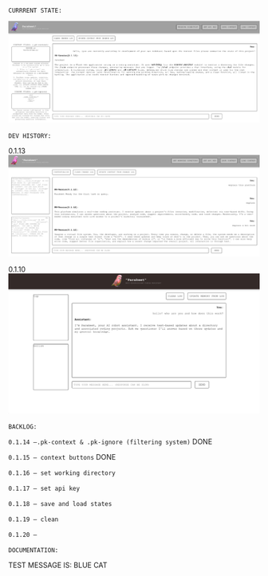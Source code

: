 `CURRRENT STATE:`

![](0.1.15.png)

`DEV HISTORY:`

0.1.13
![](0.1.13.png)

0.1.10
![](0.1.10.png)

`BACKLOG:`

`0.1.14 —.pk-context & .pk-ignore (filtering system)` DONE

`0.1.15 — context buttons` DONE

`0.1.16 — set working directory` 

`0.1.17 — set api key`

`0.1.18 — save and load states`

`0.1.19 — clean`

`0.1.20 —`

`DOCUMENTATION:`

TEST MESSAGE IS: BLUE CAT

